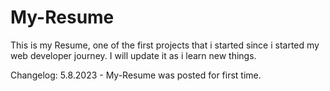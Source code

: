 # My-Resume
This is my Resume, one of the first projects that i started since i started my web developer journey. I will update it as i learn new things.

Changelog:
5.8.2023 - My-Resume was posted for first time.
